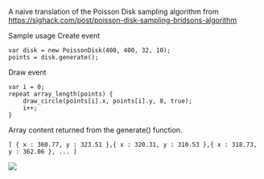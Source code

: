 A naive translation of the Poisson Disk sampling algorithm from https://sighack.com/post/poisson-disk-sampling-bridsons-algorithm

Sample usage
Create event  
```gml
var disk = new PoissonDisk(400, 400, 32, 10);
points = disk.generate();
```

Draw event  
```gml
var i = 0;
repeat array_length(points) {
    draw_circle(points[i].x, points[i].y, 8, true);
    i++;
}
```

Array content returned from the generate() function.  
```
[ { x : 360.77, y : 323.51 },{ x : 320.31, y : 310.53 },{ x : 318.73, y : 362.06 }, ... ]
```
![](https://forum-storage.yoyogames.com/data/attachments/47/47978-db87e70f9f7a993897f7e343f7ea2253.jpg)